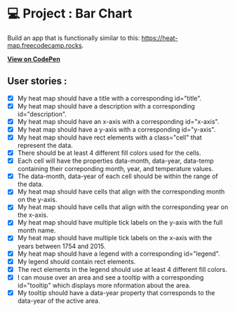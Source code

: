 # 💻 Project : Bar Chart

Build an app that is functionally similar to this: https://heat-map.freecodecamp.rocks.

[**View on CodePen**](https://codepen.io/alexis-massa/pen/KwPwLXV)

## User stories :

-[x] My heat map should have a title with a corresponding id="title".
-[x] My heat map should have a description with a corresponding id="description".
-[x] My heat map should have an x-axis with a corresponding id="x-axis".
-[x] My heat map should have a y-axis with a corresponding id="y-axis".
-[x] My heat map should have rect elements with a class="cell" that represent the data.
-[x] There should be at least 4 different fill colors used for the cells.
-[x] Each cell will have the properties data-month, data-year, data-temp containing their correponding month, year, and temperature values.
-[x] The data-month, data-year of each cell should be within the range of the data.
-[x] My heat map should have cells that align with the corresponding month on the y-axis.
-[x] My heat map should have cells that align with the corresponding year on the x-axis.
-[x] My heat map should have multiple tick labels on the y-axis with the full month name.
-[x] My heat map should have multiple tick labels on the x-axis with the years between 1754 and 2015.
-[x] My heat map should have a legend with a corresponding id="legend".
-[x] My legend should contain rect elements.
-[x] The rect elements in the legend should use at least 4 different fill colors.
-[x] I can mouse over an area and see a tooltip with a corresponding id="tooltip" which displays more nformation about the area.
-[x] My tooltip should have a data-year property that corresponds to the data-year of the active area.